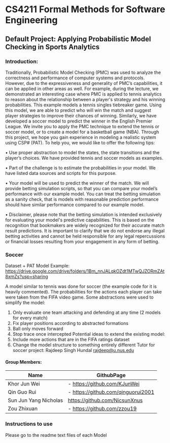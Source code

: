 # CS4211 Formal Methods for Software Engineering
## Default Project: Applying Probabilistic Model Checking in Sports Analytics
### Introduction:
Traditionally, Probabilistic Model Checking (PMC) was used to analyze the correctness and
performance of computer systems and protocols. However, due to the expressiveness and
generality of PMC’s capabilities, it can be applied in other areas as well. For example, during
the lecture, we demonstrated an interesting case where PMC is applied to tennis analytics to
reason about the relationship between a player's strategy and his winning probabilities. This
example models a tennis singles tiebreaker game. Using this model, we are able to predict
who will win the match and suggest player strategies to improve their chances of winning.
Similarly, we have developed a soccer model to predict the winner in the English Premier
League. We invite you to apply the PMC technique to extend the tennis or soccer model, or
to create a model for a basketball game (NBA). Through this project, we hope you gain
experience in modeling a realistic system using CSP# (PAT).
To help you, we would like to offer the following tips:

• Use proper abstraction to model the states, the state transitions and the player’s
choices. We have provided tennis and soccer models as examples.

• Part of the challenge is to estimate the probabilities in your model. We have
listed data sources and scripts for this purpose.

• Your model will be used to predict the winner of the match. We will provide betting
simulation scripts, so that you can compare your model’s performance with our
example model. You can treat the betting simulation as a sanity check, that is models
with reasonable prediction performance should have similar performance compared
to our example model.

• Disclaimer, please note that the betting simulation is intended exclusively for
evaluating your model's predictive capabilities. This is based on the recognition that
bookmakers are widely recognized for their accurate match result predictions. It is
important to clarify that we do not endorse any illegal betting activities and cannot be
held responsible for any legal repercussions or financial losses resulting from your
engagement in any form of betting.

### Soccer
Dataset + PAT Model Example:
https://drive.google.com/drive/folders/1Bm_nnJALqkOZdt1MTwQJZORmZAt8xmZs?usp=sharing

A model similar to tennis was done for soccer (the example code for it is heavily
commented). The probabilities for the actions each player can take were taken from the
FIFA video game. Some abstractions were used to simplify the model:
1. Only evaluate one team attacking and defending at any time (2 models for every
match)
2. Fix player positions according to abstracted formations
3. Ball only moves forward
4. Stop trace once intercepted
Potential ideas to extend the existing model:
1. Include more actions that are in the FIFA ratings dataset
2. Change the model structure to something entirely different
Tutor for soccer project: Rajdeep Singh Hundal <rajdeep@u.nus.edu>

#### Group Members:
Name | GithubPage
--- | --- | 
Khor Jun Wei | - https://github.com/KJunWei
Qin Guo Rui | - https://github.com/qinguorui2001
Sun Jun Yang Nicholas | https://github.com/NicsunXnus
Zou Zhixuan | - https://github.com/zzou19

### Instructions to use
Please go to the readme text files of each Model
